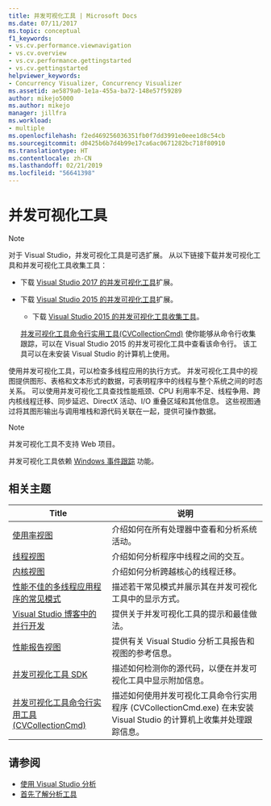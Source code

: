 ```yaml
---
title: 并发可视化工具 | Microsoft Docs
ms.date: 07/11/2017
ms.topic: conceptual
f1_keywords:
- vs.cv.performance.viewnavigation
- vs.cv.overview
- vs.cv.performance.gettingstarted
- vs.cv.gettingstarted
helpviewer_keywords:
- Concurrency Visualizer, Concurrency Visualizer
ms.assetid: ae5879a0-1e1a-455a-ba72-148e57f59289
author: mikejo5000
ms.author: mikejo
manager: jillfra
ms.workload:
- multiple
ms.openlocfilehash: f2ed469256036351fb0f7dd3991e0eee1d8c54cb
ms.sourcegitcommit: d0425b6b7d4b99e17ca6ac0671282bc718f80910
ms.translationtype: HT
ms.contentlocale: zh-CN
ms.lasthandoff: 02/21/2019
ms.locfileid: "56641398"
---
```

# <a name="concurrency-visualizer"></a>并发可视化工具
> [!NOTE]
>  对于 Visual Studio，并发可视化工具是可选扩展。 从以下链接下载并发可视化工具和并发可视化工具收集工具：
>
> - 下载 [Visual Studio 2017 的并发可视化工具](https://marketplace.visualstudio.com/items?itemName=VisualStudioProductTeam.ConcurrencyVisualizer2017#overview)扩展。
> - 下载 [Visual Studio 2015 的并发可视化工具](https://marketplace.visualstudio.com/items?itemName=Diagnostics.ConcurrencyVisualizerforVisualStudio2015)扩展。
>   -   下载              [Visual Studio 2015 的并发可视化工具收集工具](http://www.microsoft.com/download/details.aspx?id=49103)。
>
>   [并发可视化工具命令行实用工具(CVCollectionCmd)](../profiling/concurrency-visualizer-command-line-utility-cvcollectioncmd.md) 使你能够从命令行收集跟踪，可以在 Visual Studio 2015 的并发可视化工具中查看该命令行。 该工具可以在未安装 Visual Studio 的计算机上使用。

 使用并发可视化工具，可以检查多线程应用的执行方式。 并发可视化工具中的视图提供图形、表格和文本形式的数据，可表明程序中的线程与整个系统之间的时态关系。 可以使用并发可视化工具查找性能瓶颈、CPU 利用率不足、线程争用、跨内核线程迁移、同步延迟、DirectX 活动、I/O 重叠区域和其他信息。 这些视图通过将其图形输出与调用堆栈和源代码关联在一起，提供可操作数据。

> [!NOTE]
>  并发可视化工具不支持 Web 项目。

 并发可视化工具依赖 [Windows 事件跟踪](http://go.microsoft.com/fwlink/?LinkId=234579) 功能。

## <a name="related-topics"></a>相关主题

|Title|说明|
|-----------|-----------------|
|[使用率视图](../profiling/utilization-view.md)|介绍如何在所有处理器中查看和分析系统活动。|
|[线程视图](../profiling/threads-view-parallel-performance.md)|介绍如何分析程序中线程之间的交互。|
|[内核视图](../profiling/cores-view.md)|介绍如何分析跨越核心的线程迁移。|
|[性能不佳的多线程应用程序的常见模式](../profiling/common-patterns-for-poorly-behaved-multithreaded-applications.md)|描述若干常见模式并展示其在并发可视化工具中的显示方式。|
|[Visual Studio 博客中的并行开发](http://go.microsoft.com/fwlink/?LinkId=235385)|提供关于并发可视化工具的提示和最佳做法。|
|[性能报告视图](../profiling/performance-report-views.md)|提供有关 Visual Studio 分析工具报告和视图的参考信息。|
|[并发可视化工具 SDK](../profiling/concurrency-visualizer-sdk.md)|描述如何检测你的源代码，以便在并发可视化工具中显示附加信息。|
|[并发可视化工具命令行实用工具 (CVCollectionCmd)](../profiling/concurrency-visualizer-command-line-utility-cvcollectioncmd.md)|描述如何使用并发可视化工具命令行实用程序 (CVCollectionCmd.exe) 在未安装 Visual Studio 的计算机上收集并处理跟踪信息。|

## <a name="see-also"></a>请参阅
- [使用 Visual Studio 分析](../profiling/index.md)
- [首先了解分析工具](../profiling/profiling-feature-tour.md)
